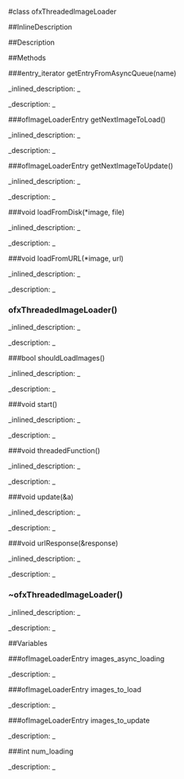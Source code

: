 #class ofxThreadedImageLoader


<!--
_visible: True_
_advanced: False_
_istemplated: False_
-->

##InlineDescription






##Description





##Methods



###entry_iterator getEntryFromAsyncQueue(name)

<!--
_syntax: getEntryFromAsyncQueue(name)_
_name: getEntryFromAsyncQueue_
_returns: entry_iterator_
_returns_description: _
_parameters: string name_
_access: private_
_version_started: 007_
_version_deprecated: _
_summary: _
_constant: False_
_static: False_
_visible: True_
_advanced: False_
-->

_inlined_description: _








_description: _








<!----------------------------------------------------------------------------->

###ofImageLoaderEntry getNextImageToLoad()

<!--
_syntax: getNextImageToLoad()_
_name: getNextImageToLoad_
_returns: ofImageLoaderEntry_
_returns_description: _
_parameters: _
_access: private_
_version_started: 007_
_version_deprecated: _
_summary: _
_constant: False_
_static: False_
_visible: True_
_advanced: False_
-->

_inlined_description: _








_description: _








<!----------------------------------------------------------------------------->

###ofImageLoaderEntry getNextImageToUpdate()

<!--
_syntax: getNextImageToUpdate()_
_name: getNextImageToUpdate_
_returns: ofImageLoaderEntry_
_returns_description: _
_parameters: _
_access: private_
_version_started: 007_
_version_deprecated: _
_summary: _
_constant: False_
_static: False_
_visible: True_
_advanced: False_
-->

_inlined_description: _








_description: _








<!----------------------------------------------------------------------------->

###void loadFromDisk(*image, file)

<!--
_syntax: loadFromDisk(*image, file)_
_name: loadFromDisk_
_returns: void_
_returns_description: _
_parameters: ofImage &image, string file_
_access: public_
_version_started: 007_
_version_deprecated: _
_summary: _
_constant: False_
_static: False_
_visible: True_
_advanced: False_
-->

_inlined_description: _








_description: _








<!----------------------------------------------------------------------------->

###void loadFromURL(*image, url)

<!--
_syntax: loadFromURL(*image, url)_
_name: loadFromURL_
_returns: void_
_returns_description: _
_parameters: ofImage &image, string url_
_access: public_
_version_started: 007_
_version_deprecated: _
_summary: _
_constant: False_
_static: False_
_visible: True_
_advanced: False_
-->

_inlined_description: _








_description: _








<!----------------------------------------------------------------------------->

### ofxThreadedImageLoader()

<!--
_syntax: ofxThreadedImageLoader()_
_name: ofxThreadedImageLoader_
_returns: _
_returns_description: _
_parameters: _
_access: public_
_version_started: 007_
_version_deprecated: _
_summary: _
_constant: False_
_static: False_
_visible: True_
_advanced: False_
-->

_inlined_description: _








_description: _








<!----------------------------------------------------------------------------->

###bool shouldLoadImages()

<!--
_syntax: shouldLoadImages()_
_name: shouldLoadImages_
_returns: bool_
_returns_description: _
_parameters: _
_access: private_
_version_started: 007_
_version_deprecated: _
_summary: _
_constant: False_
_static: False_
_visible: True_
_advanced: False_
-->

_inlined_description: _








_description: _








<!----------------------------------------------------------------------------->

###void start()

<!--
_syntax: start()_
_name: start_
_returns: void_
_returns_description: _
_parameters: _
_access: public_
_version_started: 007_
_version_deprecated: _
_summary: _
_constant: False_
_static: False_
_visible: True_
_advanced: False_
-->

_inlined_description: _








_description: _








<!----------------------------------------------------------------------------->

###void threadedFunction()

<!--
_syntax: threadedFunction()_
_name: threadedFunction_
_returns: void_
_returns_description: _
_parameters: _
_access: private_
_version_started: 007_
_version_deprecated: _
_summary: _
_constant: False_
_static: False_
_visible: True_
_advanced: False_
-->

_inlined_description: _








_description: _








<!----------------------------------------------------------------------------->

###void update(&a)

<!--
_syntax: update(&a)_
_name: update_
_returns: void_
_returns_description: _
_parameters: ofEventArgs &a_
_access: private_
_version_started: 007_
_version_deprecated: _
_summary: _
_constant: False_
_static: False_
_visible: True_
_advanced: False_
-->

_inlined_description: _








_description: _








<!----------------------------------------------------------------------------->

###void urlResponse(&response)

<!--
_syntax: urlResponse(&response)_
_name: urlResponse_
_returns: void_
_returns_description: _
_parameters: ofHttpResponse &response_
_access: private_
_version_started: 007_
_version_deprecated: _
_summary: _
_constant: False_
_static: False_
_visible: True_
_advanced: False_
-->

_inlined_description: _








_description: _








<!----------------------------------------------------------------------------->

### ~ofxThreadedImageLoader()

<!--
_syntax: ~ofxThreadedImageLoader()_
_name: ~ofxThreadedImageLoader_
_returns: _
_returns_description: _
_parameters: _
_access: public_
_version_started: 0.8.0_
_version_deprecated: _
_summary: _
_constant: False_
_static: False_
_visible: True_
_advanced: False_
-->

_inlined_description: _








_description: _








<!----------------------------------------------------------------------------->

##Variables



###ofImageLoaderEntry images_async_loading

<!--
_name: images_async_loading_
_type: ofImageLoaderEntry_
_access: public_
_version_started: 007_
_version_deprecated: _
_summary: _
_visible: True_
_constant: True_
_advanced: False_
-->

_description: _








<!----------------------------------------------------------------------------->

###ofImageLoaderEntry images_to_load

<!--
_name: images_to_load_
_type: ofImageLoaderEntry_
_access: public_
_version_started: 007_
_version_deprecated: _
_summary: _
_visible: True_
_constant: True_
_advanced: False_
-->

_description: _








<!----------------------------------------------------------------------------->

###ofImageLoaderEntry images_to_update

<!--
_name: images_to_update_
_type: ofImageLoaderEntry_
_access: public_
_version_started: 007_
_version_deprecated: _
_summary: _
_visible: True_
_constant: True_
_advanced: False_
-->

_description: _








<!----------------------------------------------------------------------------->

###int num_loading

<!--
_name: num_loading_
_type: int_
_access: private_
_version_started: 007_
_version_deprecated: _
_summary: _
_visible: True_
_constant: True_
_advanced: False_
-->

_description: _








<!----------------------------------------------------------------------------->

